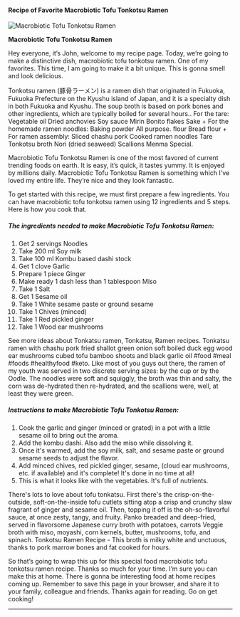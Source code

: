             

#### Recipe of Favorite Macrobiotic Tofu Tonkotsu Ramen

![Macrobiotic Tofu Tonkotsu Ramen](https://img-global.cpcdn.com/recipes/5287368136327168/751x532cq70/macrobiotic-tofu-tonkotsu-ramen-recipe-main-photo.jpg)

**Macrobiotic Tofu Tonkotsu Ramen**

Hey everyone, it’s John, welcome to my recipe page. Today, we’re going to make a distinctive dish, macrobiotic tofu tonkotsu ramen. One of my favorites. This time, I am going to make it a bit unique. This is gonna smell and look delicious.

Tonkotsu ramen (豚骨ラーメン) is a ramen dish that originated in Fukuoka, Fukuoka Prefecture on the Kyushu island of Japan, and it is a specialty dish in both Fukuoka and Kyushu. The soup broth is based on pork bones and other ingredients, which are typically boiled for several hours.. For the tare: Vegetable oil Dried anchovies Soy sauce Mirin Bonito flakes Sake + For the homemade ramen noodles: Baking powder All purpose. flour Bread flour + For ramen assembly: Sliced chashu pork Cooked ramen noodles Tare Tonkotsu broth Nori (dried seaweed) Scallions Menma Special.

Macrobiotic Tofu Tonkotsu Ramen is one of the most favored of current trending foods on earth. It is easy, it’s quick, it tastes yummy. It is enjoyed by millions daily. Macrobiotic Tofu Tonkotsu Ramen is something which I’ve loved my entire life. They’re nice and they look fantastic.

To get started with this recipe, we must first prepare a few ingredients. You can have macrobiotic tofu tonkotsu ramen using 12 ingredients and 5 steps. Here is how you cook that.

##### The ingredients needed to make Macrobiotic Tofu Tonkotsu Ramen:

1.  Get 2 servings Noodles
2.  Take 200 ml Soy milk
3.  Take 100 ml Kombu based dashi stock
4.  Get 1 clove Garlic
5.  Prepare 1 piece Ginger
6.  Make ready 1 dash less than 1 tablespoon Miso
7.  Take 1 Salt
8.  Get 1 Sesame oil
9.  Take 1 White sesame paste or ground sesame
10.  Take 1 Chives (minced)
11.  Take 1 Red pickled ginger
12.  Take 1 Wood ear mushrooms

See more ideas about Tonkatsu ramen, Tonkatsu, Ramen recipes. Tonkatsu ramen with chashu pork fried shallot green onion soft boiled duck egg wood ear mushrooms cubed tofu bamboo shoots and black garlic oil #food #meal #foods #healthyfood #keto. Like most of you guys out there, the ramen of my youth was served in two discrete serving sizes: by the cup or by the Oodle. The noodles were soft and squiggly, the broth was thin and salty, the corn was de-hydrated then re-hydrated, and the scallions were, well, at least they were green.

##### Instructions to make Macrobiotic Tofu Tonkotsu Ramen:

1.  Cook the garlic and ginger (minced or grated) in a pot with a little sesame oil to bring out the aroma.
2.  Add the kombu dashi. Also add the miso while dissolving it.
3.  Once it's warmed, add the soy milk, salt, and sesame paste or ground sesame seeds to adjust the flavor.
4.  Add minced chives, red pickled ginger, sesame, (cloud ear mushrooms, etc. if available) and it's complete! It's done in no time at all!
5.  This is what it looks like with the vegetables. It's full of nutrients.

There's lots to love about tofu tonkatsu. First there's the crisp-on-the-outside, soft-on-the-inside tofu cutlets sitting atop a crisp and crunchy slaw fragrant of ginger and sesame oil. Then, topping it off is the oh-so-flavorful sauce, at once zesty, tangy, and fruity. Panko breaded and deep-fried, served in flavorsome Japanese curry broth with potatoes, carrots Veggie broth with miso, moyashi, corn kernels, butter, mushrooms, tofu, and spinach. Tonkotsu Ramen Recipe - This broth is milky white and unctuous, thanks to pork marrow bones and fat cooked for hours.

So that’s going to wrap this up for this special food macrobiotic tofu tonkotsu ramen recipe. Thanks so much for your time. I’m sure you can make this at home. There is gonna be interesting food at home recipes coming up. Remember to save this page in your browser, and share it to your family, colleague and friends. Thanks again for reading. Go on get cooking!

* * *